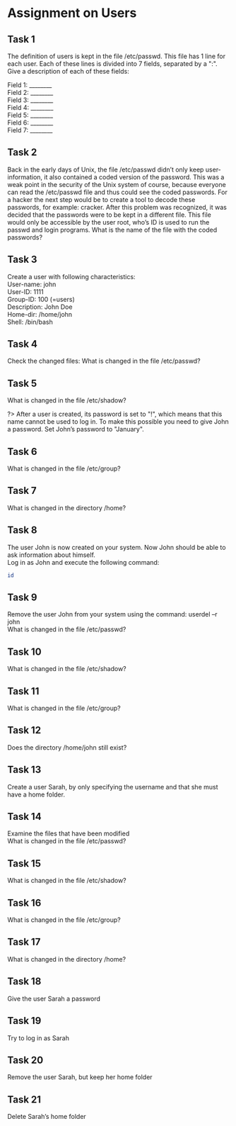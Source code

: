 # Assignment on Users

## Task 1
The definition of users is kept in the file /etc/passwd. This file has 1 line for each user. Each of these lines is divided into 7 fields, separated by a ":". Give a description of each of these fields:

Field 1: ________<br />
Field 2: ________<br />
Field 3: ________<br />
Field 4: ________<br />
Field 5: ________<br />
Field 6: ________<br />
Field 7: ________<br />


## Task 2
Back in the early days of Unix, the file /etc/passwd didn’t only keep user-information, it also contained a coded version of the password. This was a weak point in the security of the Unix system of course, because everyone can read the /etc/passwd file and thus could see the coded passwords. For a hacker the next step would be to create a tool to decode these passwords, for example: cracker. After this problem was recognized, it was decided that the passwords were to be kept in a different file. This file would only be accessible by the user root, who’s ID is used to run the passwd and login programs. 
What is the name of the file with the coded passwords? 



## Task 3
Create a user with following characteristics:  
User-name:	    john<br />
User-ID:	    1111<br />
Group-ID:	    100 (=users)<br />
Description:	John Doe<br />
Home-dir:	    /home/john<br />
Shell:		    /bin/bash<br />
  
   
## Task 4
Check the changed files:
What is changed in the file /etc/passwd?

## Task 5
What is changed in the file /etc/shadow?
  
?> <i class="fa-solid fa-circle-info"></i> After a user is created, its password is set to "!", which means that this name cannot be used to log in. To make this possible you need to give John a password. Set John’s password to "January".
  
## Task 6
What is changed in the file /etc/group?

## Task 7
What is changed in the directory /home? 

## Task 8
The user John is now created on your system. Now John should be able to ask information about himself.<br /> 
Log in as John and execute the following command: 
```bash
id
```

## Task 9
Remove the user John from your system using the command:  userdel –r john<br />
What is changed in the file /etc/passwd?

## Task 10
What is changed in the file /etc/shadow?


## Task 11
What is changed in the file /etc/group?

## Task 12
Does the directory /home/john still exist? 


## Task 13
Create a user Sarah, by only specifying the username and that she must have a home folder. 

## Task 14
Examine the files that have been modified<br />
What is changed in the file /etc/passwd?

## Task 15
What is changed in the file /etc/shadow?

## Task 16
What is changed in the file /etc/group?


## Task 17
What is changed in the directory /home?

## Task 18
Give the user Sarah a password

## Task 19
Try to log in as Sarah

## Task 20
Remove the user Sarah, but keep her home folder

## Task 21
Delete Sarah’s home folder
